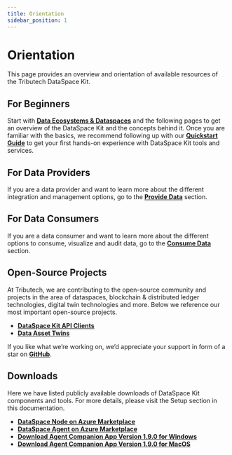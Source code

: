```yaml
---
title: Orientation
sidebar_position: 1
---
```


# Orientation 

This page provides an overview and orientation of available resources of the Tributech DataSpace Kit. 

## For Beginners 

Start with [**Data Ecosystems & Dataspaces**](./data_ecosystems_spaces) and the following pages to get an overview of the DataSpace Kit and the concepts behind it. Once you are familiar with the basics, we recommend following up with our [**Quickstart Guide**](../quickstart/overview.md) to get your first hands-on experience with DataSpace Kit tools and services. 

## For Data Providers 

If you are a data provider and want to learn more about the different integration and management options, go to the [**Provide Data**](../provide_data/overview.md) section. 

## For Data Consumers 

If you are a data consumer and want to learn more about the different options to consume, visualize and audit data, go to the [**Consume Data**](../consume_data/overview.md) section. 

## Open-Source Projects 

At Tributech, we are contributing to the open-source community and projects in the area of dataspaces, blockchain & distributed ledger technologies, digital twin technologies and more. Below we reference our most important open-source projects.  

- [**DataSpace Kit API Clients**](https://github.com/tributech-solutions/tributech-dsk-api-clients) 
- [**Data Asset Twins**](https://github.com/tributech-solutions/data-asset-twin)

If you like what we’re working on, we’d appreciate your support in form of a star on [**GitHub**](https://github.com/tributech-solutions). 

## Downloads 

Here we have listed publicly available downloads of DataSpace Kit components and tools. For more details, please visit the Setup section in this documentation. 

- [**DataSpace Node on Azure Marketplace**](https://azuremarketplace.microsoft.com/en-us/marketplace/apps/tributechsolutionsgmbh1582568815297.8aa9010b-3dd5-43e0-a4b6-53e2ea552e4a)
- [**DataSpace Agent on Azure Marketplace**](https://azuremarketplace.microsoft.com/en-us/marketplace/apps/tributechsolutionsgmbh1582568815297.57601ccd-62c3-4842-9f73-3dadd3de5b74)
- [**Download Agent Companion App Version 1.9.0 for Windows**](https://tributechioapps.blob.core.windows.net/tributech-dsk-agent-companion/dist/packages/Tributech%20Agent%20Companion%201.9.0.exe)
- [**Download Agent Companion App Version 1.9.0 for MacOS**](https://tributechioapps.blob.core.windows.net/tributech-dsk-agent-companion/dist/packages/Tributech%20Agent%20Companion-1.9.0.dmg)